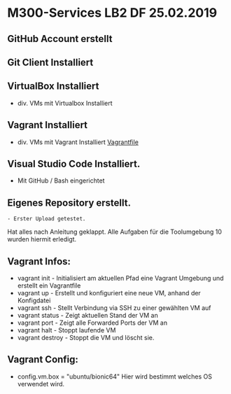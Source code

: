 # M300-Services LB2 DF 25.02.2019


## GitHub Account erstellt

## Git Client Installiert

## VirtualBox Installiert
  - div. VMs mit Virtualbox Installiert

## Vagrant Installiert
  - div. VMs mit Vagrant Installiert
[Vagrantfile](https://github.com/Kaniterror/M300-Services/blob/master/Vagrantfile)

## Visual Studio Code Installiert.
  - Mit GitHub / Bash eingerichtet

## Eigenes Repository erstellt.
    - Erster Upload getestet.
Hat alles nach Anleitung geklappt.
Alle Aufgaben für die Toolumgebung 10 wurden hiermit erledigt.


## Vagrant Infos: 
  - vagrant init - Initialisiert am aktuellen Pfad eine Vagrant Umgebung und erstellt ein Vagrantfile
  - vagrant up - Erstellt und konfiguriert eine neue VM, anhand der Konfigdatei 
  - vagrant ssh - Stellt Verbindung via SSH zu einer gewählten VM auf
  - vagrant status - Zeigt aktuellen Stand der VM an
  - vagrant port - Zeigt alle Forwarded Ports der VM an
  - vagrant halt - Stoppt laufende VM
  - vagrant destroy - Stoppt die VM und löscht sie.
## Vagrant Config: 
  - config.vm.box = "ubuntu/bionic64" Hier wird bestimmt welches OS verwendet wird.